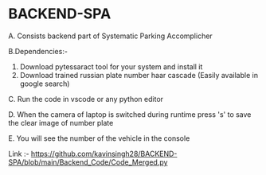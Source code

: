 # BACKEND-SPA
A. Consists backend part of Systematic Parking Accomplicher

B.Dependencies:-
  1. Download pytessaract tool for your system and install it
  2. Download trained russian plate number haar cascade (Easily available in google search)


C. Run the code in vscode or any python editor

D. When the camera of laptop is switched during runtime press 's' to save the clear image of number plate

E. You will see the number of the vehicle in the console


Link :- https://github.com/kavinsingh28/BACKEND-SPA/blob/main/Backend_Code/Code_Merged.py
